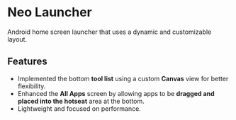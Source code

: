 # Neo Launcher

Android home screen launcher that uses a dynamic and customizable layout.

## Features

- Implemented the bottom **tool list** using a custom **Canvas** view for better flexibility.
- Enhanced the **All Apps** screen by allowing apps to be **dragged and placed into the hotseat** area at the bottom.
- Lightweight and focused on performance.
